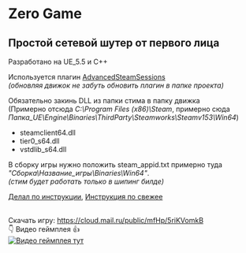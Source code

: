 # Zero Game

## Простой сетевой шутер от первого лица
Разработано на UE_5.5 и C++

Используется плагин [AdvancedSteamSessions](https://vreue4.com/advanced-sessions-binaries)
<br/>*(обновляя движок не забуть обновить плагин в папке проекта)*

Обязательно закинь DLL из папки стима в папку движка 
<br/>(Примерно отсюда *C:\Program Files (x86)\Steam*, примерно сюда *Папка_UE\Engine\Binaries\ThirdParty\Steamworks\Steamv153\Win64*)
- steamclient64.dll
- tier0_s64.dll
- vstdlib_s64.dll

В сборку игры нужно положить steam_appid.txt примерно туда *"Сборка\Название_игры\Binaries\Win64"*.
<br/>*(стим будет работать только в шипинг билде)*

[Делал по инструкции](https://devtribe.ru/p/unreal-engine/27-05-2019-vnedrenie-steamworks-sdk-v-unreal-engine),
[Инструкция по свежее](https://itch.io/blog/641002/advanced-steam-sessions-multiplayer-unreal-engine-tutorial)

<br/>Скачать игру: https://cloud.mail.ru/public/mfHp/5riKVomkB
<br/>👇 Видео геймплея 👍
<br/>[![Видео геймплея тут](https://img.youtube.com/vi/W9m85_skCCo/0.jpg)](https://cloud.mail.ru/public/5AJu/vEWPsYhrY)

<!--
Ссылка на ролик на ютубе: https://www.youtube.com/watch?v=W9m85_skCCo

Документация по форматированию: 
https://docs.github.com/en/get-started/writing-on-github/getting-started-with-writing-and-formatting-on-github/basic-writing-and-formatting-syntax
-->
